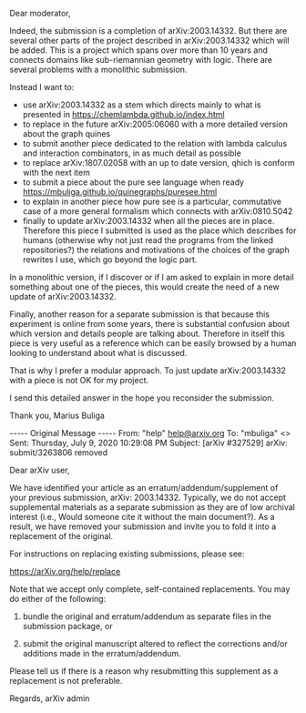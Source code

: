Dear moderator,

Indeed, the submission is a completion of arXiv:2003.14332. But there are several other parts of the project described in arXiv:2003.14332 which will be added. This is a project which spans over more than 10 years and connects domains like sub-riemannian geometry with logic. There are several problems with a monolithic submission.

Instead I want to:
- use arXiv:2003.14332 as a stem which directs mainly to what is presented in https://chemlambda.github.io/index.html
- to replace in the future arXiv:2005:06060 with a more detailed version about the graph quines
- to submit another piece dedicated to the relation with lambda calculus and interaction combinators, in as much detail as possible
- to replace arXiv:1807.02058 with an up to date version, qhich is conform with the next item
- to submit a piece about the pure see language when ready https://mbuliga.github.io/quinegraphs/puresee.html
- to explain in another piece how pure see is a particular, commutative case of a more general formalism which connects with arXiv:0810.5042
- finally to update arXiv:2003.14332 when all the pieces are in place.
Therefore this piece I submitted is used as the place which describes for humans (otherwise why not just read the programs from the linked repositories?) the relations and motivations of the choices of the graph rewrites I use, which go beyond the logic part.

In a monolithic version, if I discover or if I am asked to explain in more detail something about one of the pieces, this would create the need of a new update of arXiv:2003.14332.

Finally, another reason for a separate submission is that because this experiment is online from some years, there is substantial confusion about which version and details people are talking about. Therefore in itself this piece is very useful as a reference which can be easily browsed by a human looking to understand about what is discussed.

That is why I prefer a modular approach. To just update arXiv:2003.14332 with a piece is not OK for my project.

I send this detailed answer in the hope you reconsider the submission.

Thank you,
Marius Buliga

----- Original Message -----
From: "help" <help@arxiv.org>
To: "mbuliga" <>
Sent: Thursday, July 9, 2020 10:29:08 PM
Subject: [arXiv #327529] arXiv: submit/3263806 removed

Dear arXiv user,

We have identified your article as an erratum/addendum/supplement of your previous submission, arXiv: 2003.14332. Typically, we do not accept supplemental materials as a separate submission as they are of low archival interest (i.e., Would someone cite it without the main document?). As a result, we have removed your submission and invite you to fold it into a replacement of the original.

For instructions on replacing existing submissions, please see:

https://arXiv.org/help/replace

Note that we accept only complete, self-contained replacements. You may do either of the following:

1) bundle the original and erratum/addendum as separate files in the submission package, or

2) submit the original manuscript altered to reflect the corrections and/or additions made in the erratum/addendum.

Please tell us if there is a reason why resubmitting this supplement as a replacement is not preferable.


Regards,
arXiv admin
